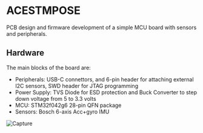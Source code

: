 # ACESTMPOSE
PCB design and firmware development of a simple MCU board with sensors and peripherals.

## Hardware

The main blocks of the board are:

- Peripherals: USB-C connettors, and 6-pin header for attaching external I2C sensors, SWD header for JTAG programming
- Power Supply: TVS Diode for ESD protection and Buck Converter to step down voltage from 5 to 3.3 volts
- MCU: STM32f042g6 28-pin QFN package
- Sensors: Bosch 6-axis Acc+gyro IMU

![Capture](https://github.com/user-attachments/assets/aa5bfe7a-0dee-4e95-a0d0-b3eea23b26a5)


